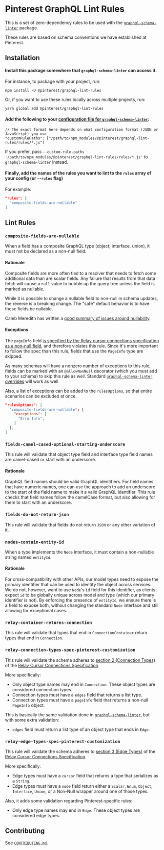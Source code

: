 # Pinterest GraphQL Lint Rules

This is a set of zero-dependency rules to be used with the [`graphql-schema-linter`](https://github.com/cjoudrey/graphql-schema-linter) package.

These rules are based on schema conventions we have established at Pinterest.

## Installation

#### Install this package somewhere that `graphql-schema-linter` can access it.

For instance, to package with your project, run:

```
npm install -D @pinterest/graphql-lint-rules
```

Or, if you want to use these rules locally across multiple projects, run:

```
yarn global add @pinterest/graphql-lint-rules
```

#### Add the following to your [configuration file for `graphql-schema-linter`](https://github.com/cjoudrey/graphql-schema-linter#configuration-file):

```json5
// The exact format here depends on what configuration format (JSON or JavaScript) you use
"customRulePaths": ["/path/to/npm_modules/@pinterest/graphql-lint-rules/rules/*.js"]
```

If you prefer, pass `--custom-rule-paths '/path/to/npm_modules/@pinterest/graphql-lint-rules/rules/*.js'` to `graphql-schema-linter` instead.

#### Finally, add the names of the rules you want to lint to the `rules` array of your config (or `--rules` flag)

For example:

```json
"rules": [
  "composite-fields-are-nullable"
]
```

## Lint Rules

### `composite-fields-are-nullable`

When a field has a composite GraphQL type (object, interface, union), it must not be declared as a non-null field.

#### Rationale

Composite fields are more often tied to a resolver that needs to fetch some additional data than are scalar fields. Any failure that results from that data fetch will cause a `null` value to bubble up the query tree unless the field is marked as nullable.

While it is possible to change a nullable field to non-null in schema updates, the reverse is a breaking change. The "safe" default behavior is to have these fields be nullable.

Caleb Meredith has written a [good summary of issues around nullability](https://calebmer.com/2017/08/25/when-to-use-graphql-non-null-fields.html).

#### Exceptions

The `pageInfo` field [is specified by the Relay cursor connections specification as a non-null field](https://relay.dev/graphql/connections.htm#sec-Connection-Types.Fields.PageInfo), and therefore violates this rule. Since it's more important to follow the spec than this rule, fields that use the `PageInfo` type are skipped.

As many schemas will have a nonzero number of exceptions to this rule, fields can be marked with an `@allowNonNull` decorator (which you must add to your schema) to skip this rule as well. Standard [`graphql-schema-linter` overrides](https://github.com/cjoudrey/graphql-schema-linter#inline-rule-overrides) will work as well.

Also, a list of exceptions can be added to the `rulesOptions`, so that entire scenarios can be excluded at once.

```json
"rulesOptions": [
  "composite-fields-are-nullable": {
    "exceptions": [
      "ErrorInfo",
    ]
  },
]
```

### `fields-camel-cased-optional-starting-underscore`

This rule will validate that object type field and interface type field names are camel-cased or start with an underscore.

#### Rationale

GraphQL field names should be valid GraphQL identifiers. For field names that have numeric names, one can use the approach to add an underscore to the start of the field name to make it a valid GraphQL identifier. This rule checks that field names follow the camelCase format, but also allowing for them to start with an underscore.

### `fields-do-not-return-json`

This rule will validate that fields do not return `JSON` or any other variation of it.

### `nodes-contain-entity-id`

When a type implements the `Node` interface, it must contain a non-nullable string named `entityId`.

#### Rationale

For cross-compatibility with other APIs, our model types need to expose the primary identifier that can be used to identify the object across services. We do not, however, want to use `Node`'s `id` field for this identifier, as clients expect `id` to be globally unique across model and type (which our primary identifier is not). By enforcing the presence of `entityId`, we ensure there is a field to expose both, without changing the standard `Node` interface and still allowing for exceptional cases.

### `relay-container-returns-connection`

This rule will validate that types that end in `ConnectionContainer` return types that end in `Connection`.

### `relay-connection-types-spec-pinterest-customization`

This rule will validate the schema adheres to [section 2 (Connection Types)](https://facebook.github.io/relay/graphql/connections.htm#sec-Connection-Types) of the [Relay Cursor Connections Specification](https://facebook.github.io/relay/graphql/connections.htm).

More specifically:

- Only object type names may end in `Connection`. These object types are considered connection types.
- Connection types must have a `edges` field that returns a list type.
- Connection types must have a `pageInfo` field that returns a non-null `PageInfo` object.

This is basically the same validation done in [`graphql-schema-linter`](https://github.com/cjoudrey/graphql-schema-linter), but with some extra validation:

- `edges` field must return a list type of an object type that ends in `Edge`.

### `relay-edge-types-spec-pinterest-customization`

This rule will validate the schema adheres to [section 3 (Edge Types)](https://facebook.github.io/relay/graphql/connections.htm#sec-Edge-Types) of the [Relay Cursor Connections Specification](https://facebook.github.io/relay/graphql/connections.htm).

More specifically:

- Edge types must have a `cursor` field that returns a type that serializes as a `String`.
- Edge types must have a `node` field return either a `Scalar`, `Enum`, `Object`, `Interface`, `Union`, or a Non-Null wrapper around one of those types.

Also, it adds some validation regarding Pinterest-specific rules:

- Only edge type names may end in `Edge`. These object types are considered edge types.

## Contributing

See [`CONTRIBUTING.md`](CONTRIBUTING.md).

